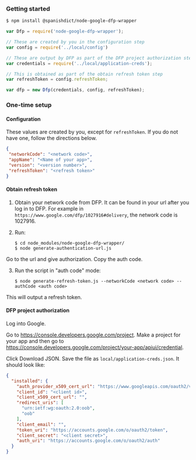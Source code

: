 ### Getting started

```bash
$ npm install @spanishdict/node-google-dfp-wrapper
```

```javascript
var Dfp = require('node-google-dfp-wrapper');

// These are created by you in the configuration step
var config = require('../local/config')

// These are output by DFP as part of the DFP project authorization step.
var credentials = require('../local/application-creds');

// This is obtained as part of the obtain refresh token step
var refreshToken = config.refreshToken;

var dfp = new Dfp(credentials, config, refreshToken);

```

### One-time setup

#### Configuration

These values are created by you, except for `refreshToken`. If you do not have one, follow the directions below.

```JSON
{
 "networkCode": "<network code>",
 "appName": "<Name of your app>",
 "version": "<version number>",
 "refreshToken": "<refresh token>"
}
```

#### Obtain refresh token

1. Obtain your network code from DFP. It can be found in your url after you log
   in to DFP. For example in `https://www.google.com/dfp/1027916#delivery`,
   the network code is 1027916.
2. Run:

    ```
    $ cd node_modules/node-google-dfp-wrapper/
    $ node generate-authentication-url.js
    ```

Go to the url and give authorization. Copy the auth code.

3. Run the script in "auth code" mode:

   ```
   $ node generate-refresh-token.js --networkCode <network code> --authCode <auth code>
   ```

This will output a refresh token.

#### DFP project authorization

Log into Google.

Go to <https://console.developers.google.com/project>. Make a project for your app and then go to <https://console.developers.google.com/project/your-app/apiui/credential>.

Click Download JSON. Save the file as `local/application-creds.json`. It should look like:

```JSON
{
  "installed": {
    "auth_provider_x509_cert_url": "https://www.googleapis.com/oauth2/v1/certs",
    "client_id": "<client id>",
    "client_x509_cert_url": "",
    "redirect_uris": [
      "urn:ietf:wg:oauth:2.0:oob",
      "oob"
    ],
    "client_email": "",
    "token_uri": "https://accounts.google.com/o/oauth2/token",
    "client_secret": "<client secret>",
    "auth_uri": "https://accounts.google.com/o/oauth2/auth"
  }
}
```

